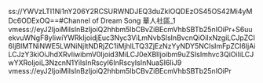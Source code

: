 ss://YWVzLTI1Ni1nY206Y2RCSURWNDJEQ3duZklOQDEzOS45OS42Mi4yMDc6ODExOQ==#Channel of Dream Song 華人社區_1
vmess://eyJ2IjoiMiIsInBzIjoiQ2hhbm5lbCBvZiBEcmVhbSBTb25nIOiPr+S6uuekvuWNgF8yIiwiYWRkIjoidjEuc3Nyc3ViLmNvbSIsInBvcnQiOiIxNzgiLCJpZCI6IjBlMTNiNWE5LWNiNjItNDRjZC1iMjhlLTQ3ZjEzNzYyNDY5NCIsImFpZCI6IjAiLCJzY3kiOiJhdXRvIiwibmV0Ijoid3MiLCJ0eXBlIjoibm9uZSIsImhvc3QiOiIiLCJwYXRoIjoiL3NzcnN1YiIsInRscyI6InRscyIsInNuaSI6IiJ9
vmess://eyJ2IjoiMiIsInBzIjoiQ2hhbm5lbCBvZiBEcmVhbSBTb25nIOiPr
